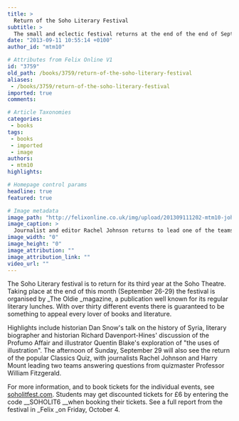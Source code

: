 ```yaml
---
title: >
  Return of the Soho Literary Festival
subtitle: >
  The small and eclectic festival returns at the end of the end of September.
date: "2013-09-11 10:55:14 +0100"
author_id: "mtm10"

# Attributes from Felix Online V1
id: "3759"
old_path: /books/3759/return-of-the-soho-literary-festival
aliases:
 - /books/3759/return-of-the-soho-literary-festival
imported: true
comments:

# Article Taxonomies
categories:
 - books
tags:
 - books
 - imported
 - image
authors:
 - mtm10
highlights:

# Homepage control params
headline: true
featured: true

# Image metadata
image_path: "http://felixonline.co.uk/img/upload/201309111202-mtm10-johnson2.jpg"
image_caption: >
  Journalist and editor Rachel Johnson returns to lead one of the teams in the Classics Quiz
image_width: "0"
image_height: "0"
image_attribution: ""
image_attribution_link: ""
video_url: ""
---
```


The Soho Literary festival is to return for its third year at the Soho Theatre. Taking place at the end of this month (September 26-29) the festival is organised by _The Oldie _magazine, a publication well known for its regular literary lunches. With over thirty different events there is guaranteed to be something to appeal every lover of books and literature.

Highlights include historian Dan Snow's talk on the history of Syria, literary biographer and historian Richard Davenport-Hines' discussion of the Profumo Affair and illustrator Quentin Blake's exploration of "the uses of illustration". The afternoon of Sunday, September 29 will also see the return of the popular Classics Quiz, with journalists Rachel Johnson and Harry Mount leading two teams answering questions from quizmaster Professor William Fitzgerald.

For more information, and to book tickets for the individual events, see [soholitfest.com](http://www.soholitfest.com). Students may get discounted tickets for £6 by entering the code __SOHOLIT6 __when booking their tickets. See a full report from the festival in _Felix _on Friday, October 4.
